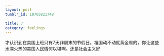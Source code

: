 ```yaml
---
layout: post
tumblr_id: 10705821748

title: 7
category: feelings
---
```


才认识到在美国上班只有7天非周末的节假日。祖国动不动就黄金周的，你让这些水深火热的美国人民情何以堪啊。还是社会主义好
